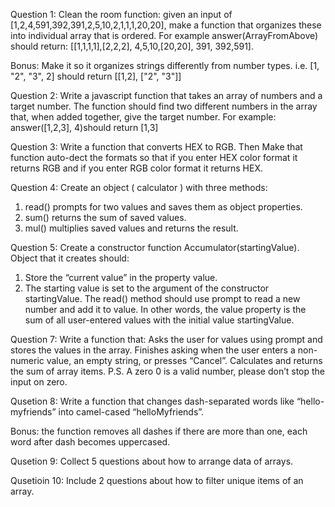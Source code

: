 Question 1:
Clean the room function: 
given an input of [1,2,4,591,392,391,2,5,10,2,1,1,1,20,20], make a function that organizes these into individual array that is ordered. 
For example answer(ArrayFromAbove) should return: [[1,1,1,1],[2,2,2], 4,5,10,[20,20], 391, 392,591].

Bonus: Make it so it organizes strings differently from number types. i.e. [1, "2", "3", 2] should return [[1,2], ["2", "3"]]

Question 2: 
Write a javascript function that takes an array of numbers and a target number. The function should find two different numbers in the array that, when added together, give the target number. For example: answer([1,2,3], 4)should return [1,3]

Question 3: Write a function that converts HEX to RGB. Then Make that function auto-dect the formats so that if you enter HEX color format it returns RGB and if you enter RGB color format it returns HEX.

Question 4: Create an object ( calculator ) with three methods:
1. read() prompts for two values and saves them as object properties.
2. sum() returns the sum of saved values.
3. mul() multiplies saved values and returns the result.

Question 5: Create a constructor function Accumulator(startingValue). 
Object that it creates should: 
1. Store the “current value” in the property value. 
2. The starting value is set to the argument of the constructor startingValue. 
The read() method should use prompt to read a new number and add it to value. 
In other words, the value property is the sum of all user-entered values with the initial value startingValue.

Question 7: Write a function that: Asks the user for values using prompt and stores the values in the array.
Finishes asking when the user enters a non-numeric value, an empty string, or presses “Cancel”.
Calculates and returns the sum of array items.
P.S. A zero 0 is a valid number, please don’t stop the input on zero.

Qusetion 8: Write a function that changes dash-separated words like “hello-myfriends” into camel-cased “helloMyfriends”. 

Bonus: the function removes all dashes if there are more than one, each word after dash becomes uppercased.

Qusetion 9: Collect 5 questions about how to arrange data of arrays.

Qusetioin 10: Include 2 questions about how to filter unique items of an array.

